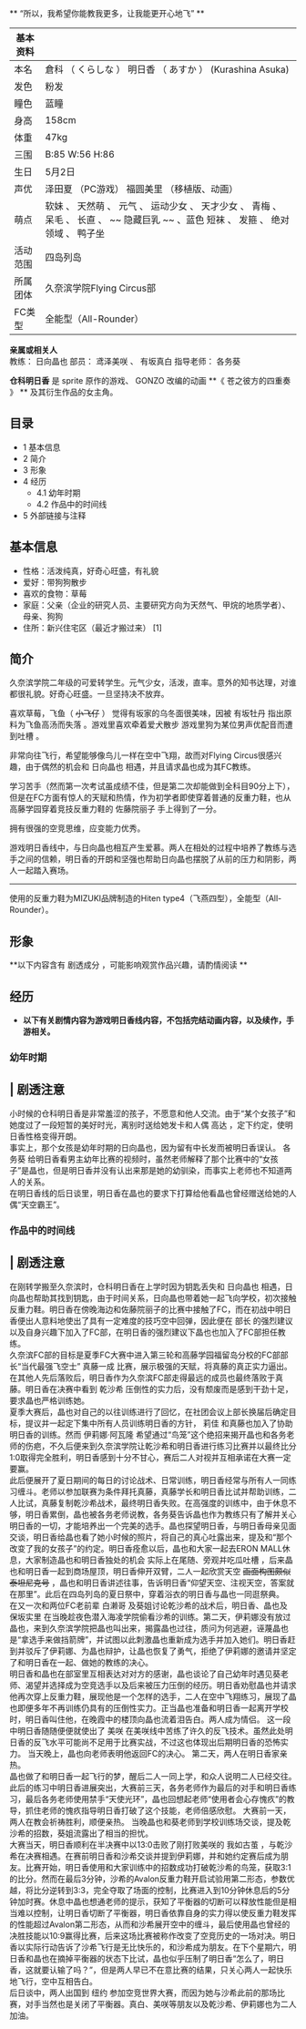 ** “所以，我希望你能教我更多，让我能更开心地飞”  **

|  **基本资料**  ||
|---|---|
|本名  |  倉科  （  くらしな  ）  明日香  （  あすか  ）  (Kurashina Asuka)   |
|发色  |  粉发   |
|瞳色  |  蓝瞳   |
|身高  |  158cm   |
|体重  |  47kg   |
|三围  |  B:85 W:56 H:86   |
|生日  |  5月2日   |
|声优  |  泽田夏  （PC游戏）  福圆美里  （移植版、动画）   |
|萌点  |  软妹  、  天然萌  、  元气  、  运动少女  、  天才少女  、  青梅  、  呆毛  、  长直  、 ~~ 隐藏巨乳  ~~ 、蓝色  短袜  、  发箍  、  绝对领域  、  鸭子坐   |
|活动范围  |  四岛列岛   |
|所属团体  |  久奈滨学院Flying Circus部   |
|FC类型  |  全能型（All-Rounder）   |
**亲属或相关人**  
教练：  日向晶也  部员：  鸢泽美咲  、  有坂真白  指导老师：  各务葵  
  
**仓科明日香** 是  sprite  原作的游戏、  GONZO  改编的动画 **《 苍之彼方的四重奏  》 ** 及其衍生作品的女主角。

##  目录

  * 1  基本信息 
  * 2  简介 
  * 3  形象 
  * 4  经历 
    * 4.1  幼年时期 
    * 4.2  作品中的时间线 
  * 5  外部链接与注释 

##  基本信息

  * 性格：活泼纯真，好奇心旺盛，有礼貌 
  * 爱好：带狗狗散步 
  * 喜欢的食物：草莓 
  * 家庭：父亲（企业的研究人员、主要研究方向为天然气、甲烷的地质学者）、母亲、狗狗 
  * 住所：新兴住宅区（最近才搬过来）  [1] 

##  简介

久奈滨学院二年级的可爱转学生。元气少女，活泼，直率。意外的知书达理，对谁都很礼貌。好奇心旺盛。一旦坚持决不放弃。

喜欢草莓，飞鱼（ ~~小飞仔~~ ）  觉得有坂家的乌冬面很美味，因被  有坂牡丹  指出原料为飞鱼高汤而失落  。游戏里喜欢牵着爱犬散步
游戏里狗为某位男声优配音而遭到吐槽  。

非常向往飞行，希望能够像鸟儿一样在空中飞翔，故而对Flying Circus很感兴趣，由于偶然的机会和  日向晶也  相遇，并且请求晶也成为其FC教练。

学习苦手（然而第一次考试虽成绩不佳，但是第二次却能做到全科目90分上下），但是在FC方面有惊人的天赋和热情，作为初学者即使穿着普通的反重力鞋，也从高藤学园穿着竞技反重力鞋的
佐藤院丽子  手上得到了一分。

拥有很强的空竞思维，应变能力优秀。

游戏明日香线中，与日向晶也相互产生爱慕。两人在相处的过程中培养了教练与选手之间的信赖，明日香的开朗和坚强也帮助日向晶也摆脱了从前的压力和阴影，两人一起踏入赛场。

* * *

使用的反重力鞋为MIZUKI品牌制造的Hiten type4（飞燕四型），全能型（All-Rounder）。

##  形象

**以下内容含有 剧透成分  ，可能影响观赏作品兴趣，请酌情阅读 **

##  经历

  * **以下有关剧情内容为游戏明日香线内容，不包括完结动画内容，以及续作，手游相关。**

###  幼年时期

|  剧透注意  
---  
小时候的仓科明日香是非常羞涩的孩子，不愿意和他人交流。由于“某个女孩子”和她度过了一段短暂的美好时光，离别时送给她发卡和人偶  高达
，定下约定，使明日香性格变得开朗。 </br> 事实上，那个女孩是幼年时期的日向晶也，因为留有中长发而被明日香误认。  各务葵
给明日香看男主幼年比赛的视频时，虽然老师解释了那个比赛中的“女孩子”是晶也，但是明日香并没有认出来那是她的幼驯染，而事实上老师也不知道两人的关系。
</br> 在明日香线的后日谈里，明日香在晶也的要求下打算给他看晶也曾经赠送给她的人偶“天空霸王”。 </br>  
  
###  作品中的时间线

|  剧透注意  
---  
在刚转学搬至久奈滨时，仓科明日香在上学时因为钥匙丢失和  日向晶也
相遇，日向晶也帮助其找到钥匙，由于时间关系，日向晶也带着她一起飞向学校，初次接触反重力鞋。明日香在傍晚海边和佐藤院丽子的比赛中接触了FC，而在初战中明日香便出人意料地使出了具有一定难度的技巧空中回弹，因此便在
部长  的强烈建议以及自身兴趣下加入了FC部，在明日香的强烈建议下晶也也加入了FC部担任教练。 </br>
久奈滨FC部的目标是夏季FC大赛中进入第三轮和高藤学园福留岛分校的FC部部长“当代最强飞空士”  真藤一成
比赛，展示极强的天赋，将真藤的真正实力逼出。在其他人先后落败后，明日香作为久奈滨FC部走得最远的成员也最终落败于真藤。明日香在决赛中看到  乾沙希
压倒性的实力后，没有颓废而是感到干劲十足，要求晶也严格训练她。 </br>
夏季大赛后，晶也对自己的以往训练进行了回忆，在社团会议上部长换届后确定目标，提议并一起定下集中所有人员训练明日香的方针，  莉佳
和真藤也加入了协助明日香的训练。然而  伊莉娜·阿瓦隆
希望通过“鸟笼”这个绝招来揭开晶也和各务老师的伤疤，不久后便来到久奈滨学院让乾沙希和明日香进行练习比赛并以最终比分1:0取得完全胜利，明日香感到十分不甘心，赛后二人对视并互相承诺在大赛一定要赢。
</br>
此后便展开了夏日期间的每日的讨论战术、日常训练，明日香经常与所有人一同练习缠斗。老师以参加联赛为条件拜托真藤，真藤学长和明日香比试并帮助训练，二人比试，真藤复制乾沙希战术，最终明日香失败。在高强度的训练中，由于休息不够，明日香累倒，晶也被各务老师说教，各务葵告诉晶也作为教练只有了解并关心明日香的一切，才能培养出一个完美的选手。晶也探望明日香，与明日香母亲见面交谈，明日香给晶也看了她小时候的照片，将自己的真心吐露出来，提及和“那个改变了我的女孩子”的约定。明日香痊愈以后，晶也和大家一起去ERON
MALL休息，大家制造晶也和明日香独处的机会  实际上在尾随、旁观并吃瓜吐槽  ，后来晶也和明日香一起到商场屋顶，明日香伸开双臂，二人一起欣赏天空
~~画面构图颇似泰坦尼克号~~
，晶也和明日香讲述往事，告诉明日香“仰望天空、注视天空，答案就在那里”。此后在四岛列岛的夏日祭中，穿着浴衣的明日香与晶也一同逛祭典。 </br>
在又一次和两位FC老前辈  白濑哥  及葵姐讨论乾沙希的战术后，明日香、晶也及  保坂实里
在当晚趁夜色潜入海凌学院偷看沙希的训练。第二天，伊莉娜没有放过晶也，来到久奈滨学院把晶也叫出来，揭露晶也过往，质问为何逃避，诬蔑晶也是“拿选手来做挡箭牌”，并试图以此刺激晶也重新成为选手并加入她们。明日香赶到并驳斥了伊莉娜、为晶也辩护，让晶也恢复了勇气，拒绝了伊莉娜的邀请并坚定了和明日香在一起、做她的教练的决心。
</br>
明日香和晶也在部室里互相表达对对方的感谢，晶也谈论了自己幼年时遇见葵老师、渴望并选择成为空竞选手以及后来被压力压倒的经历。明日香劝慰晶也并请求他再次穿上反重力鞋，展现他是一个怎样的选手，二人在空中飞翔练习，展现了晶也即便多年不再训练仍具有的压倒性实力。正当晶也准备和明日香一起离开学校时，明日香叫住他，在晚霞中的楼顶向晶也流着泪告白。两人成为情侣。
这一段中明日香随随便便就使出了  美咲
在美咲线中苦练了许久的反飞技术。虽然此处明日香的反飞水平可能尚不足用于比赛实战，不过这也体现出后期明日香的恐怖实力。
当天晚上，晶也向老师表明他返回FC的决心。  第二天，两人在明日香家亲热。  </br>
晶也做了和明日香一起飞行的梦，醒后二人一同上学，和众人说明二人已经交往。此后的练习中明日香进展突出，大赛前三天，各务老师作为最后的对手和明日香练习，最后各务老师使用禁手“天使光环”，晶也回想起老师“使用者会心存愧疚”的教导，抓住老师的愧疚指导明日香打破了这个技能，老师倍感欣慰。
大赛前一天，两人在教会祈祷胜利，顺便亲热。  当晚晶也和葵老师到学校训练场交谈，提及乾沙希的招数，葵姐流露出了相当的担忧。 </br>
大赛当天，明日香顺利在半决赛中以13:0击败了刚打败美咲的  我如古茧
，与乾沙希在决赛相遇。在赛前明日香和沙希交谈并提到伊莉娜，并和她约定赛后成为朋友。比赛开始，明日香使用和大家训练中的招数成功打破乾沙希的鸟笼，获取3:1的比分。然而在最后3分钟，沙希的Avalon反重力鞋开启试验用第二形态，参数优越，将比分逆转到3:3，完全夺取了场面的控制，比赛进入到10分钟休息后的5分钟加时赛。休息中晶也想通老师的提示，获知了平衡器的切断可以释放性能但是相当难以控制，让明日香切断了平衡器，明日香依靠自身的实力得以使反重力鞋发挥的性能超过Avalon第二形态，从而和沙希展开空中的缠斗，最后使用晶也曾经的决胜技能以10:9赢得比赛，后来这场比赛被称作改变了空竞历史的一场对决。明日香以实际行动告诉了沙希飞行是无比快乐的，和沙希成为朋友。在下个星期六，明日香和晶也在摘掉平衡器的状态下比试，晶也似乎压制了明日香“怎么了，明日香，这就要认输了吗？”，但是两人早已不在意比赛的结果，只关心两人一起快乐地飞行，空中互相告白。
</br> 后日谈中，两人出国到  纽约
参加空竞世界大赛，而因为她与沙希此前的那场比赛，对手当然也是关闭了平衡器。真白、美咲等朋友以及乾沙希、伊莉娜也为二人加油。 </br>  
  